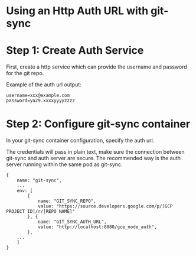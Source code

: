 # Using an Http Auth URL with git-sync

# Step 1: Create Auth Service

First, create a http service which can provide the username and password for the
git repo.

Example of the auth url output:

```
username=xxx@example.com
password=ya29.xxxxyyyyzzzz
```

# Step 2: Configure git-sync container

In your git-sync container configuration, specify the auth url.

The credentials will pass in plain text, make sure the connection between git-sync
and auth server are secure. The recommended way is the auth server running within
the same pod as git-sync.

```
{
    name: "git-sync",
    ...
    env: [
        {
            name: "GIT_SYNC_REPO",
            value: "https://source.developers.google.com/p/[GCP PROJECT ID]/r/[REPO NAME]"
        }, {
            name: "GIT_SYNC_AUTH_URL",
            value: "http://localhost:8080/gce_node_auth",
        },
    ...
    ]
}
```
